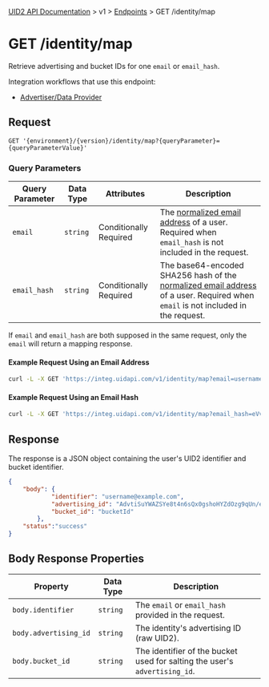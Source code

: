 [UID2 API Documentation](../../README.md) > v1 > [Endpoints](./README.md) > GET /identity/map

# GET /identity/map

Retrieve advertising and bucket IDs for one `email` or `email_hash`.

Integration workflows that use this endpoint:
* [Advertiser/Data Provider](../guides/advertiser-dataprovider-guide.md)

## Request 

```GET '{environment}/{version}/identity/map?{queryParameter}={queryParameterValue}'```

###  Query Parameters

| Query Parameter | Data Type | Attributes | Description |
| --- | --- | --- | --- |
| `email` | `string` | Conditionally Required | The [normalized email address](../../README.md#emailnormalization) of a user. Required when `email_hash` is not included in the request. |
| `email_hash` | `string` | Conditionally Required | The base64-encoded SHA256 hash of the [normalized email address](../../README.md#emailnormalization) of a user. Required when `email` is not included in the request. |

If `email` and `email_hash` are both supposed in the same request, only the `email` will return a mapping response.

#### Example Request Using an Email Address

```sh
curl -L -X GET 'https://integ.uidapi.com/v1/identity/map?email=username@example.com' -H 'Authorization: Bearer YourTokenBV3tua4BXNw+HVUFpxLlGy8nWN6mtgMlIk='
```

#### Example Request Using an Email Hash

```sh
curl -L -X GET 'https://integ.uidapi.com/v1/identity/map?email_hash=eVvLS%2FVg%2BYZ6%2Bz3i0NOpSXYyQAfEXqCZ7BTpAjFUBUc%3D' -H 'Authorization: Bearer YourTokenBV3tua4BXNw+HVUFpxLlGy8nWN6mtgMlIk='
```

## Response

The response is a JSON object containing the user's UID2 identifier and bucket identifier.

```json
{
    "body": {
            "identifier": "username@example.com",
            "advertising_id": "AdvtiSuYWAZSYe8t4n6sQx0gshoHYZdOzg9qUn/eKgE=",
            "bucket_id": "bucketId"
        },
    "status":"success"
}
```

## Body Response Properties

| Property | Data Type | Description |
| --- | --- | --- |
| `body.identifier` | `string` | The `email` or `email_hash` provided in the request. |
| `body.advertising_id` | `string` | The identity's advertising ID (raw UID2). |
| `body.bucket_id` | `string` | The identifier of the bucket used for salting the user's `advertising_id`. |